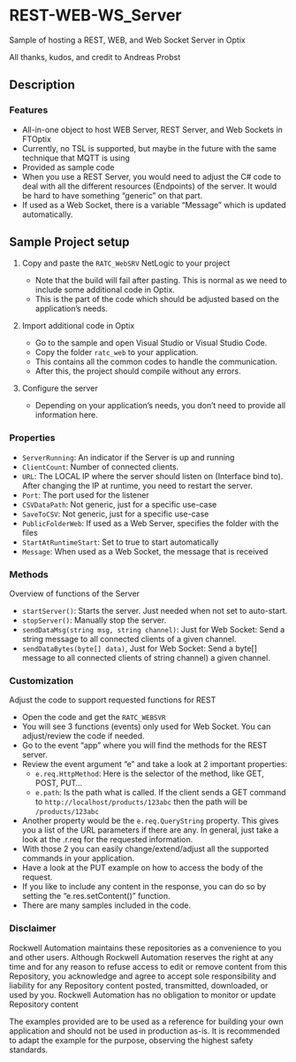 # REST-WEB-WS_Server
Sample of hosting a REST, WEB, and Web Socket Server in Optix

All thanks, kudos, and credit to Andreas Probst

## Description

### Features

- All-in-one object to host WEB Server, REST Server, and Web Sockets in FTOptix
- Currently, no TSL is supported, but maybe in the future with the same technique that MQTT is using
- Provided as sample code
- When you use a REST Server, you would need to adjust the C# code to deal with all the different resources (Endpoints) of the server. It would be hard to have something “generic” on that part.
- If used as a Web Socket, there is a variable “Message” which is updated automatically.

## Sample Project setup

1. Copy and paste the `RATC_WebSRV` NetLogic to your project
    - Note that the build will fail after pasting. This is normal as we need to include some additional code in Optix.
    - This is the part of the code which should be adjusted based on the application’s needs.

2. Import additional code in Optix
    - Go to the sample and open Visual Studio or Visual Studio Code.
    - Copy the folder `ratc_web` to your application.
    - This contains all the common codes to handle the communication.
    - After this, the project should compile without any errors.
3. Configure the server
    - Depending on your application’s needs, you don’t need to provide all information here.

### Properties

- `ServerRunning`: An indicator if the Server is up and running
- `ClientCount`: Number of connected clients.
- `URL`: The LOCAL IP where the server should listen on (Interface bind to). After changing the IP at runtime, you need to restart the server.
- `Port`: The port used for the listener
- `CSVDataPath`: Not generic, just for a specific use-case
- `SaveToCSV`: Not generic, just for a specific use-case
- `PublicFolderWeb`: If used as a Web Server, specifies the folder with the files
- `StartAtRuntimeStart`: Set to true to start automatically
- `Message`: When used as a Web Socket, the message that is received

### Methods

Overview of functions of the Server

- `startServer()`: Starts the server. Just needed when not set to auto-start.
- `stopServer()`: Manually stop the server.
- `sendDataMsg(string msg, string channel)`: Just for Web Socket: Send a string message to all connected clients of a given channel.
- `sendDataBytes(byte[] data)`, Just for Web Socket: Send a byte[] message to all connected clients of string channel) a given channel.

### Customization

Adjust the code to support requested functions for REST

- Open the code and get the `RATC_WEBSVR`
- You will see 3 functions (events) only used for Web Socket. You can adjust/review the code if needed.
- Go to the event “app” where you will find the methods for the REST server.
- Review the event argument “e” and take a look at 2 important properties:
    - `e.req.HttpMethod`: Here is the selector of the method, like GET, POST, PUT…
    - `e.path`: Is the path what is called. If the client sends a GET command to `http://localhost/products/123abc` then the path will be `/products/123abc`
- Another property would be the `e.req.QueryString` property. This gives you a list of the URL parameters if there are any. In general, just take a look at the .r.req for the requested information.
- With those 2 you can easily change/extend/adjust all the supported commands in your application. 
- Have a look at the PUT example on how to access the body of the request.
- If you like to include any content in the response, you can do so by setting the “e.res.setContent()” function.
- There are many samples included in the code.

### Disclaimer

Rockwell Automation maintains these repositories as a convenience to you and other users. Although Rockwell Automation reserves the right at any time and for any reason to refuse access to edit or remove content from this Repository, you acknowledge and agree to accept sole responsibility and liability for any Repository content posted, transmitted, downloaded, or used by you. Rockwell Automation has no obligation to monitor or update Repository content

The examples provided are to be used as a reference for building your own application and should not be used in production as-is. It is recommended to adapt the example for the purpose, observing the highest safety standards.

